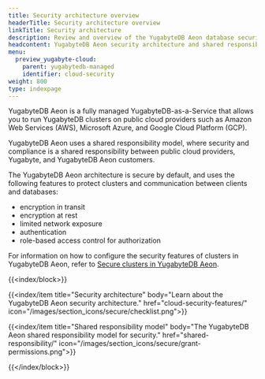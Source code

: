 ```yaml
---
title: Security architecture overview
headerTitle: Security architecture overview
linkTitle: Security architecture
description: Review and overview of the YugabyteDB Aeon database security architecture and shared responsibility model.
headcontent: YugabyteDB Aeon security architecture and shared responsibility model
menu:
  preview_yugabyte-cloud:
    parent: yugabytedb-managed
    identifier: cloud-security
weight: 800
type: indexpage
---
```


YugabyteDB Aeon is a fully managed YugabyteDB-as-a-Service that allows you to run YugabyteDB clusters on public cloud providers such as Amazon Web Services (AWS), Microsoft Azure, and Google Cloud Platform (GCP).

YugabyteDB Aeon uses a shared responsibility model, where security and compliance is a shared responsibility between public cloud providers, Yugabyte, and YugabyteDB Aeon customers.

The YugabyteDB Aeon architecture is secure by default, and uses the following features to protect clusters and communication between clients and databases:

- encryption in transit
- encryption at rest
- limited network exposure
- authentication
- role-based access control for authorization

For information on how to configure the security features of clusters in YugabyteDB Aeon, refer to [Secure clusters in YugabyteDB Aeon](../cloud-secure-clusters/).

{{<index/block>}}

  {{<index/item
    title="Security architecture"
    body="Learn about the YugabyteDB Aeon security architecture."
    href="cloud-security-features/"
    icon="/images/section_icons/secure/checklist.png">}}

  {{<index/item
    title="Shared responsibility model"
    body="The YugabyteDB Aeon shared responsibility model for security."
    href="shared-responsibility/"
    icon="/images/section_icons/secure/grant-permissions.png">}}

{{</index/block>}}
